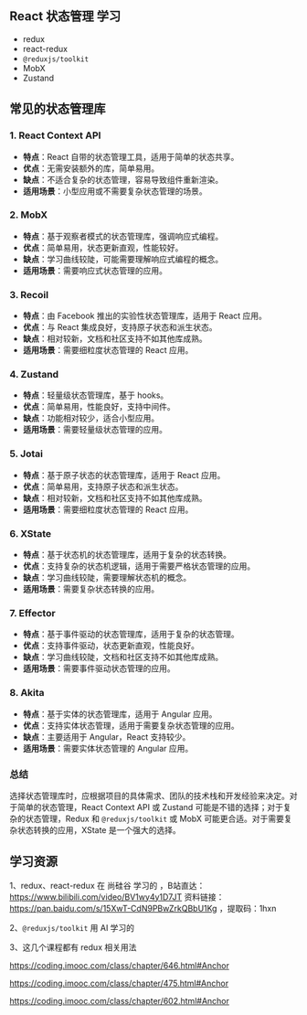 ## React 状态管理 学习



- redux
- react-redux
- `@reduxjs/toolkit`
- MobX
- Zustand





## 常见的状态管理库

### 1. **React Context API**

- **特点**：React 自带的状态管理工具，适用于简单的状态共享。
- **优点**：无需安装额外的库，简单易用。
- **缺点**：不适合复杂的状态管理，容易导致组件重新渲染。
- **适用场景**：小型应用或不需要复杂状态管理的场景。

### 2. **MobX**

- **特点**：基于观察者模式的状态管理库，强调响应式编程。
- **优点**：简单易用，状态更新直观，性能较好。
- **缺点**：学习曲线较陡，可能需要理解响应式编程的概念。
- **适用场景**：需要响应式状态管理的应用。

### 3. **Recoil**

- **特点**：由 Facebook 推出的实验性状态管理库，适用于 React 应用。
- **优点**：与 React 集成良好，支持原子状态和派生状态。
- **缺点**：相对较新，文档和社区支持不如其他库成熟。
- **适用场景**：需要细粒度状态管理的 React 应用。

### 4. **Zustand**

- **特点**：轻量级状态管理库，基于 hooks。
- **优点**：简单易用，性能良好，支持中间件。
- **缺点**：功能相对较少，适合小型应用。
- **适用场景**：需要轻量级状态管理的应用。

### 5. **Jotai**

- **特点**：基于原子状态的状态管理库，适用于 React 应用。
- **优点**：简单易用，支持原子状态和派生状态。
- **缺点**：相对较新，文档和社区支持不如其他库成熟。
- **适用场景**：需要细粒度状态管理的 React 应用。

### 6. **XState**

- **特点**：基于状态机的状态管理库，适用于复杂的状态转换。
- **优点**：支持复杂的状态机逻辑，适用于需要严格状态管理的应用。
- **缺点**：学习曲线较陡，需要理解状态机的概念。
- **适用场景**：需要复杂状态转换的应用。

### 7. **Effector**

- **特点**：基于事件驱动的状态管理库，适用于复杂的状态管理。
- **优点**：支持事件驱动，状态更新直观，性能良好。
- **缺点**：学习曲线较陡，文档和社区支持不如其他库成熟。
- **适用场景**：需要事件驱动状态管理的应用。

### 8. **Akita**

- **特点**：基于实体的状态管理库，适用于 Angular 应用。
- **优点**：支持实体状态管理，适用于需要复杂状态管理的应用。
- **缺点**：主要适用于 Angular，React 支持较少。
- **适用场景**：需要实体状态管理的 Angular 应用。



### 总结

选择状态管理库时，应根据项目的具体需求、团队的技术栈和开发经验来决定。对于简单的状态管理，React Context API 或 Zustand 可能是不错的选择；对于复杂的状态管理，Redux 和 `@reduxjs/toolkit` 或 MobX 可能更合适。对于需要复杂状态转换的应用，XState 是一个强大的选择。



## 学习资源

1、redux、react-redux 在  尚硅谷 学习的 ，B站直达：https://www.bilibili.com/video/BV1wy4y1D7JT   资料链接：https://pan.baidu.com/s/15XwT-CdN9PBwZrkQBbU1Kg ，提取码：1hxn



2、`@reduxjs/toolkit` 用 AI 学习的



3、这几个课程都有 redux 相关用法

https://coding.imooc.com/class/chapter/646.html#Anchor 

https://coding.imooc.com/class/chapter/475.html#Anchor

https://coding.imooc.com/class/chapter/602.html#Anchor
